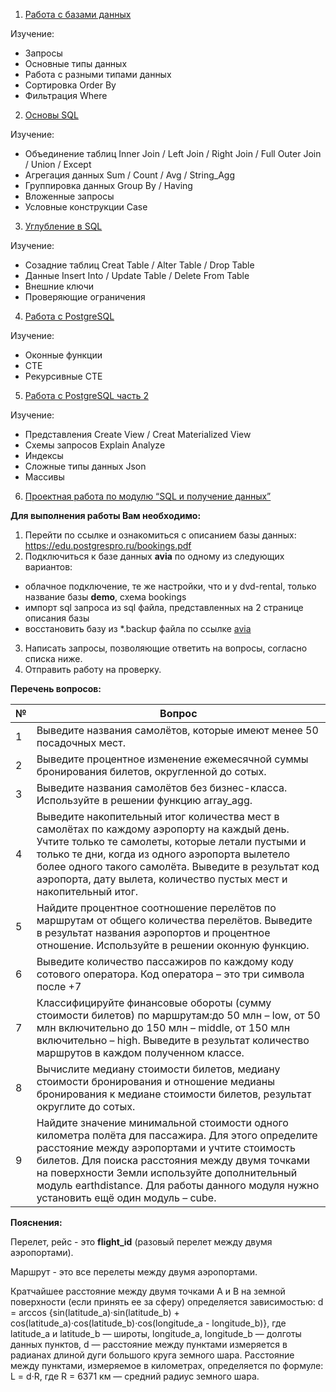 1. [Работа с базами данных](https://github.com/AV-Gorshkov/SQL_netology.ru/blob/main/1_%D0%A0%D0%B0%D0%B1%D0%BE%D1%82%D0%B0_%D1%81_%D0%B1%D0%B0%D0%B7%D0%B0%D0%BC%D0%B8_%D0%B4%D0%B0%D0%BD%D0%BD%D1%8B%D1%85.sql)

Изучение:

- Запросы
- Основные типы данных
- Работа с разными типами данных
- Сортировка Order By
- Фильтрация Where


2. [Основы SQL](https://github.com/AV-Gorshkov/SQL_netology.ru/blob/main/2_%D0%9E%D1%81%D0%BD%D0%BE%D0%B2%D1%8B_SQL.txt)

Изучение:

- Объединение таблиц Inner Join / Left Join / Right Join / Full Outer Join / Union / Except
- Агрегация данных Sum / Count / Avg / String_Agg
- Группировка данных Group By / Having
- Вложенные запросы
- Условные конструкции Case


3. [Углубление в SQL](https://github.com/AV-Gorshkov/SQL_netology.ru/blob/main/3_%D0%A3%D0%B3%D0%BB%D1%83%D0%B1%D0%BB%D0%B5%D0%BD%D0%B8%D0%B5_%D0%B2_SQL.txt)

Изучение:

- Созадние таблиц Creat Table / Alter Table / Drop Table
- Данные Insert Into / Update Table / Delete From Table
- Внешние ключи
- Проверяющие ограничения


4. [Работа с PostgreSQL](https://github.com/AV-Gorshkov/SQL_netology.ru/blob/main/4_%D0%A0%D0%B0%D0%B1%D0%BE%D1%82%D0%B0_%D1%81_PostgreSQL.txt)

Изучение:

- Оконные функции
- CTE
- Рекурсивные CTE


5. [Работа с PostgreSQL часть 2](https://github.com/AV-Gorshkov/SQL_netology.ru/blob/main/5_%D0%A0%D0%B0%D0%B1%D0%BE%D1%82%D0%B0_%D1%81_PostgreSQL(%D1%87%D0%B0%D1%81%D1%82%D1%8C_2).txt)

Изучение:

- Представления Create View / Creat Materialized View
- Схемы запросов Explain Analyze
- Индексы
- Сложные типы данных Json
- Массивы


6. [Проектная работа по модулю “SQL и получение данных” ](https://github.com/AV-Gorshkov/SQL_netology.ru/blob/main/%D0%98%D1%82%D0%BE%D0%B3%D0%BE%D0%B2%D1%8B%D0%B9_%D0%BC%D0%BE%D0%B4%D1%83%D0%BB%D1%8C.txt)


**Для выполнения работы Вам необходимо:**					
1. Перейти по ссылке и ознакомиться с описанием базы данных: https://edu.postgrespro.ru/bookings.pdf
2. Подключиться к базе данных **avia** по одному из следующих вариантов:
- облачное подключение, те же настройки, что и у dvd-rental, только название базы **demo**, схема bookings
- импорт sql запроса из sql файла, представленных на 2 странице описания базы
- восстановить базу из *.backup файла по ссылке [avia](https://drive.google.com/file/d/1U15gYuu_ZFE2sQMN32GXK3phBLcUl6OM/view?usp=sharing)

3. Написать запросы, позволяющие ответить на вопросы, согласно списка ниже. 
4. Отправить работу на проверку.

**Перечень вопросов:**

|№|Вопрос|
|-|-|
|1|Выведите названия самолётов, которые имеют менее 50 посадочных мест.|
|2|Выведите процентное изменение ежемесячной суммы бронирования билетов, округленной до сотых.|
|3|Выведите названия самолётов без бизнес-класса. Используйте в решении функцию array_agg.|
|4|Выведите накопительный итог количества мест в самолётах по каждому аэропорту на каждый день. Учтите только те самолеты, которые летали пустыми и только те дни, когда из одного аэропорта вылетело более одного такого самолёта. Выведите в результат код аэропорта, дату вылета, количество пустых мест и накопительный итог.|
|5|Найдите процентное соотношение перелётов по маршрутам от общего количества перелётов. Выведите в результат названия аэропортов и процентное отношение. Используйте в решении оконную функцию.|
|6|Выведите количество пассажиров по каждому коду сотового оператора. Код оператора – это три символа после +7|
|7|Классифицируйте финансовые обороты (сумму стоимости билетов) по маршрутам:до 50 млн – low, от 50 млн включительно до 150 млн – middle, от 150 млн включительно – high. Выведите в результат количество маршрутов в каждом полученном классе.|
|8|Вычислите медиану стоимости билетов, медиану стоимости бронирования и отношение медианы бронирования к медиане стоимости билетов, результат округлите до сотых.|
|9|Найдите значение минимальной стоимости одного километра полёта для пассажира. Для этого определите расстояние между аэропортами и учтите стоимость билетов. Для поиска расстояния между двумя точками на поверхности Земли используйте дополнительный модуль earthdistance. Для работы данного модуля нужно установить ещё один модуль – cube.|




**Пояснения:**

Перелет, рейс - это **flight_id** (разовый перелет между двумя аэропортами).

Маршрут - это все перелеты между двумя аэропортами.

Кратчайшее расстояние между двумя точками A и B на земной поверхности (если принять ее за сферу) определяется зависимостью:
d = arccos {sin(latitude_a)·sin(latitude_b) + cos(latitude_a)·cos(latitude_b)·cos(longitude_a - longitude_b)}, где latitude_a и latitude_b — широты, longitude_a, longitude_b — долготы данных пунктов, d — расстояние между пунктами измеряется в радианах длиной дуги большого круга земного шара.
Расстояние между пунктами, измеряемое в километрах, определяется по формуле:
L = d·R, где R = 6371 км — средний радиус земного шара.